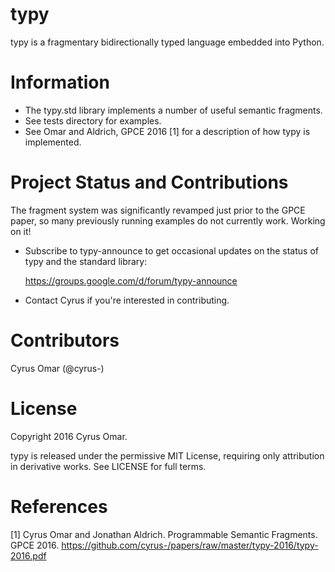 typy 
====
typy is a fragmentary bidirectionally typed language embedded into Python. 

Information
===========
* The typy.std library implements a number of useful semantic fragments.
* See tests directory for examples.
* See Omar and Aldrich, GPCE 2016 [1] for a description of how typy is implemented.

Project Status and Contributions
================================
The fragment system was significantly revamped just prior to the GPCE paper, so many previously running examples do not currently work. Working on it!

* Subscribe to typy-announce to get occasional updates on the status of typy and the standard library:

    https://groups.google.com/d/forum/typy-announce

* Contact Cyrus if you're interested in contributing.

Contributors
============

Cyrus Omar (@cyrus-)

License
=======
Copyright 2016 Cyrus Omar.

typy is released under the permissive MIT License, requiring only attribution in derivative works. See LICENSE for full terms.

References
==========
[1] Cyrus Omar and Jonathan Aldrich. Programmable Semantic Fragments. GPCE 2016. https://github.com/cyrus-/papers/raw/master/typy-2016/typy-2016.pdf

